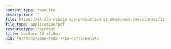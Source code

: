 ```yaml
---
content_type: resource
description: ''
file: https://ol-ocw-studio-app-production.s3.amazonaws.com/courses/11-438-economic-development-planning-spring-2020/f02443022e6efed5746a61f7a5e91543_MIT11_438s20_lec16.pdf
file_type: application/pdf
resourcetype: Document
title: Lecture 16 slides
uid: f0244302-2e6e-fed5-746a-61f7a5e91543
---
```

